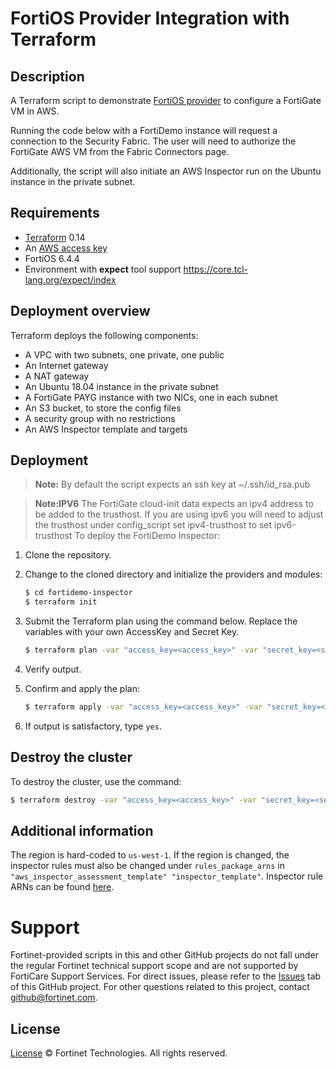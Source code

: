 # FortiOS Provider Integration with Terraform
## Description
  A Terraform script to demonstrate [FortiOS provider](https://registry.terraform.io/providers/fortinetdev/fortios/latest/docs) to configure a FortiGate VM in AWS.

  Running the code below with a FortiDemo instance will request a connection to the Security Fabric. The user will need to authorize the FortiGate AWS VM from the Fabric Connectors page.

  Additionally, the script will also initiate an AWS Inspector run on the Ubuntu instance in the private subnet.

## Requirements
* [Terraform](https://learn.hashicorp.com/terraform/getting-started/install.html) 0.14
* An [AWS access key](https://docs.aws.amazon.com/IAM/latest/UserGuide/id_credentials_access-keys.html#Using_CreateAccessKey)
* FortiOS 6.4.4
* Environment with **expect** tool support https://core.tcl-lang.org/expect/index


## Deployment overview
Terraform deploys the following components:
   - A VPC with two subnets, one private, one public
   - An Internet gateway
   - A NAT gateway
   - An Ubuntu 18.04 instance in the private subnet
   - A FortiGate PAYG instance with two NICs, one in each subnet
   - An S3 bucket, to store the config files
   - A security group with no restrictions
   - An AWS Inspector template and targets

## Deployment
> **Note:** By default the script expects an ssh key at ~/.ssh/id_rsa.pub

> **Note:IPV6** The FortiGate cloud-init data expects an ipv4 address to be added to the trusthost. If you are using ipv6 you will need to adjust the trusthost under config_script set ipv4-trusthost to set ipv6-trusthost
To deploy the FortiDemo Inspector:

  1. Clone the repository.
  2. Change to the cloned directory and initialize the providers and modules:

     ```sh
     $ cd fortidemo-inspector
     $ terraform init
     ```

  3. Submit the Terraform plan using the command below. Replace the variables with your own AccessKey and Secret Key.

     ```sh
     $ terraform plan -var "access_key=<access_key>" -var "secret_key=<secret_key>" -var "fortidemo_ip=<ip_address>"
     ```

  4. Verify output.
  5. Confirm and apply the plan:

     ```sh
     $ terraform apply -var "access_key=<access_key>" -var "secret_key=<secret_key>" -var "fortidemo_ip=<ip_address>"
     ```

  6. If output is satisfactory, type `yes`.

## Destroy the cluster
To destroy the cluster, use the command:

```sh
$ terraform destroy -var "access_key=<access_key>" -var "secret_key=<secret_key>"
```

## Additional information
The region is hard-coded to `us-west-1`. If the region is changed, the inspector rules must also be changed under `rules_package_arns` in ` "aws_inspector_assessment_template" "inspector_template"`.
Inspector rule ARNs can be found [here](https://docs.aws.amazon.com/inspector/latest/userguide/inspector_rules-arns.html).

# Support
Fortinet-provided scripts in this and other GitHub projects do not fall under the regular Fortinet technical support scope and are not supported by FortiCare Support Services.
For direct issues, please refer to the [Issues](https://github.com/fortinet/demo-extensions/issues) tab of this GitHub project.
For other questions related to this project, contact [github@fortinet.com](mailto:github@fortinet.com).

## License
[License](https://github.com/fortinet/demo-extensions/blob/master/LICENSE) © Fortinet Technologies. All rights reserved.
